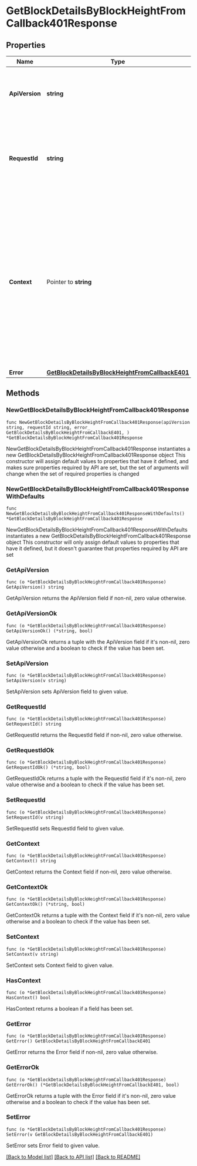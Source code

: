 # GetBlockDetailsByBlockHeightFromCallback401Response

## Properties

Name | Type | Description | Notes
------------ | ------------- | ------------- | -------------
**ApiVersion** | **string** | Specifies the version of the API that incorporates this endpoint. | 
**RequestId** | **string** | Defines the ID of the request. The &#x60;requestId&#x60; is generated by Crypto APIs and it&#39;s unique for every request. | 
**Context** | Pointer to **string** | In batch situations the user can use the context to correlate responses with requests. This property is present regardless of whether the response was successful or returned as an error. &#x60;context&#x60; is specified by the user. | [optional] 
**Error** | [**GetBlockDetailsByBlockHeightFromCallbackE401**](GetBlockDetailsByBlockHeightFromCallbackE401.md) |  | 

## Methods

### NewGetBlockDetailsByBlockHeightFromCallback401Response

`func NewGetBlockDetailsByBlockHeightFromCallback401Response(apiVersion string, requestId string, error_ GetBlockDetailsByBlockHeightFromCallbackE401, ) *GetBlockDetailsByBlockHeightFromCallback401Response`

NewGetBlockDetailsByBlockHeightFromCallback401Response instantiates a new GetBlockDetailsByBlockHeightFromCallback401Response object
This constructor will assign default values to properties that have it defined,
and makes sure properties required by API are set, but the set of arguments
will change when the set of required properties is changed

### NewGetBlockDetailsByBlockHeightFromCallback401ResponseWithDefaults

`func NewGetBlockDetailsByBlockHeightFromCallback401ResponseWithDefaults() *GetBlockDetailsByBlockHeightFromCallback401Response`

NewGetBlockDetailsByBlockHeightFromCallback401ResponseWithDefaults instantiates a new GetBlockDetailsByBlockHeightFromCallback401Response object
This constructor will only assign default values to properties that have it defined,
but it doesn't guarantee that properties required by API are set

### GetApiVersion

`func (o *GetBlockDetailsByBlockHeightFromCallback401Response) GetApiVersion() string`

GetApiVersion returns the ApiVersion field if non-nil, zero value otherwise.

### GetApiVersionOk

`func (o *GetBlockDetailsByBlockHeightFromCallback401Response) GetApiVersionOk() (*string, bool)`

GetApiVersionOk returns a tuple with the ApiVersion field if it's non-nil, zero value otherwise
and a boolean to check if the value has been set.

### SetApiVersion

`func (o *GetBlockDetailsByBlockHeightFromCallback401Response) SetApiVersion(v string)`

SetApiVersion sets ApiVersion field to given value.


### GetRequestId

`func (o *GetBlockDetailsByBlockHeightFromCallback401Response) GetRequestId() string`

GetRequestId returns the RequestId field if non-nil, zero value otherwise.

### GetRequestIdOk

`func (o *GetBlockDetailsByBlockHeightFromCallback401Response) GetRequestIdOk() (*string, bool)`

GetRequestIdOk returns a tuple with the RequestId field if it's non-nil, zero value otherwise
and a boolean to check if the value has been set.

### SetRequestId

`func (o *GetBlockDetailsByBlockHeightFromCallback401Response) SetRequestId(v string)`

SetRequestId sets RequestId field to given value.


### GetContext

`func (o *GetBlockDetailsByBlockHeightFromCallback401Response) GetContext() string`

GetContext returns the Context field if non-nil, zero value otherwise.

### GetContextOk

`func (o *GetBlockDetailsByBlockHeightFromCallback401Response) GetContextOk() (*string, bool)`

GetContextOk returns a tuple with the Context field if it's non-nil, zero value otherwise
and a boolean to check if the value has been set.

### SetContext

`func (o *GetBlockDetailsByBlockHeightFromCallback401Response) SetContext(v string)`

SetContext sets Context field to given value.

### HasContext

`func (o *GetBlockDetailsByBlockHeightFromCallback401Response) HasContext() bool`

HasContext returns a boolean if a field has been set.

### GetError

`func (o *GetBlockDetailsByBlockHeightFromCallback401Response) GetError() GetBlockDetailsByBlockHeightFromCallbackE401`

GetError returns the Error field if non-nil, zero value otherwise.

### GetErrorOk

`func (o *GetBlockDetailsByBlockHeightFromCallback401Response) GetErrorOk() (*GetBlockDetailsByBlockHeightFromCallbackE401, bool)`

GetErrorOk returns a tuple with the Error field if it's non-nil, zero value otherwise
and a boolean to check if the value has been set.

### SetError

`func (o *GetBlockDetailsByBlockHeightFromCallback401Response) SetError(v GetBlockDetailsByBlockHeightFromCallbackE401)`

SetError sets Error field to given value.



[[Back to Model list]](../README.md#documentation-for-models) [[Back to API list]](../README.md#documentation-for-api-endpoints) [[Back to README]](../README.md)


